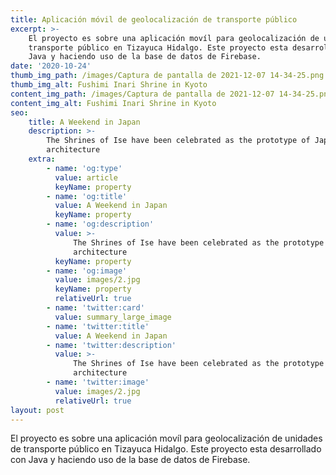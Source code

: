 ```yaml
---
title: Aplicación móvil de geolocalización de transporte público
excerpt: >-
    El proyecto es sobre una aplicación movíl para geolocalización de unidades de
    transporte público en Tizayuca Hidalgo. Este proyecto esta desarrollado con
    Java y haciendo uso de la base de datos de Firebase.
date: '2020-10-24'
thumb_img_path: /images/Captura de pantalla de 2021-12-07 14-34-25.png
thumb_img_alt: Fushimi Inari Shrine in Kyoto
content_img_path: /images/Captura de pantalla de 2021-12-07 14-34-25.png
content_img_alt: Fushimi Inari Shrine in Kyoto
seo:
    title: A Weekend in Japan
    description: >-
        The Shrines of Ise have been celebrated as the prototype of Japanese
        architecture
    extra:
        - name: 'og:type'
          value: article
          keyName: property
        - name: 'og:title'
          value: A Weekend in Japan
          keyName: property
        - name: 'og:description'
          value: >-
              The Shrines of Ise have been celebrated as the prototype of Japanese
              architecture
          keyName: property
        - name: 'og:image'
          value: images/2.jpg
          keyName: property
          relativeUrl: true
        - name: 'twitter:card'
          value: summary_large_image
        - name: 'twitter:title'
          value: A Weekend in Japan
        - name: 'twitter:description'
          value: >-
              The Shrines of Ise have been celebrated as the prototype of Japanese
              architecture
        - name: 'twitter:image'
          value: images/2.jpg
          relativeUrl: true
layout: post
---
```


El proyecto es sobre una aplicación movíl para geolocalización de unidades de transporte público en Tizayuca Hidalgo. Este proyecto esta desarrollado con Java y haciendo uso de la base de datos de Firebase.
